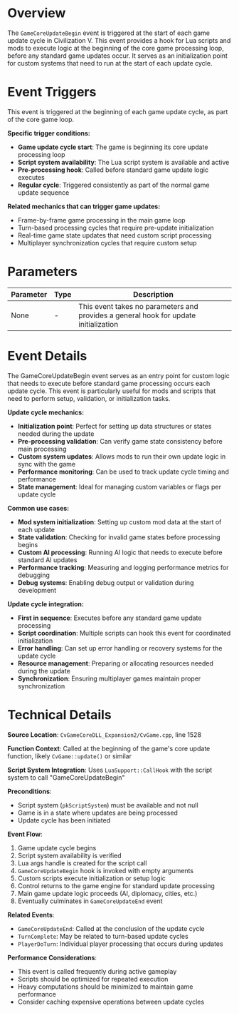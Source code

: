 # Overview

The `GameCoreUpdateBegin` event is triggered at the start of each game update cycle in Civilization V. This event provides a hook for Lua scripts and mods to execute logic at the beginning of the core game processing loop, before any standard game updates occur. It serves as an initialization point for custom systems that need to run at the start of each update cycle.

# Event Triggers

This event is triggered at the beginning of each game update cycle, as part of the core game loop.

**Specific trigger conditions:**
- **Game update cycle start**: The game is beginning its core update processing loop
- **Script system availability**: The Lua script system is available and active
- **Pre-processing hook**: Called before standard game update logic executes
- **Regular cycle**: Triggered consistently as part of the normal game update sequence

**Related mechanics that can trigger game updates:**
- Frame-by-frame game processing in the main game loop
- Turn-based processing cycles that require pre-update initialization
- Real-time game state updates that need custom script processing
- Multiplayer synchronization cycles that require custom setup

# Parameters

| Parameter | Type | Description |
|-----------|------|-------------|
| None | - | This event takes no parameters and provides a general hook for update initialization |

# Event Details

The GameCoreUpdateBegin event serves as an entry point for custom logic that needs to execute before standard game processing occurs each update cycle. This event is particularly useful for mods and scripts that need to perform setup, validation, or initialization tasks.

**Update cycle mechanics:**
- **Initialization point**: Perfect for setting up data structures or states needed during the update
- **Pre-processing validation**: Can verify game state consistency before main processing
- **Custom system updates**: Allows mods to run their own update logic in sync with the game
- **Performance monitoring**: Can be used to track update cycle timing and performance
- **State management**: Ideal for managing custom variables or flags per update cycle

**Common use cases:**
- **Mod system initialization**: Setting up custom mod data at the start of each update
- **State validation**: Checking for invalid game states before processing begins
- **Custom AI processing**: Running AI logic that needs to execute before standard AI updates
- **Performance tracking**: Measuring and logging performance metrics for debugging
- **Debug systems**: Enabling debug output or validation during development

**Update cycle integration:**
- **First in sequence**: Executes before any standard game update processing
- **Script coordination**: Multiple scripts can hook this event for coordinated initialization
- **Error handling**: Can set up error handling or recovery systems for the update cycle
- **Resource management**: Preparing or allocating resources needed during the update
- **Synchronization**: Ensuring multiplayer games maintain proper synchronization

# Technical Details

**Source Location**: `CvGameCoreDLL_Expansion2/CvGame.cpp`, line 1528

**Function Context**: Called at the beginning of the game's core update function, likely `CvGame::update()` or similar

**Script System Integration**: Uses `LuaSupport::CallHook` with the script system to call "GameCoreUpdateBegin"

**Preconditions**:
- Script system (`pkScriptSystem`) must be available and not null
- Game is in a state where updates are being processed
- Update cycle has been initiated

**Event Flow**:
1. Game update cycle begins
2. Script system availability is verified
3. Lua args handle is created for the script call
4. `GameCoreUpdateBegin` hook is invoked with empty arguments
5. Custom scripts execute initialization or setup logic
6. Control returns to the game engine for standard update processing
7. Main game update logic proceeds (AI, diplomacy, cities, etc.)
8. Eventually culminates in `GameCoreUpdateEnd` event

**Related Events**:
- `GameCoreUpdateEnd`: Called at the conclusion of the update cycle
- `TurnComplete`: May be related to turn-based update cycles
- `PlayerDoTurn`: Individual player processing that occurs during updates

**Performance Considerations**:
- This event is called frequently during active gameplay
- Scripts should be optimized for repeated execution
- Heavy computations should be minimized to maintain game performance
- Consider caching expensive operations between update cycles